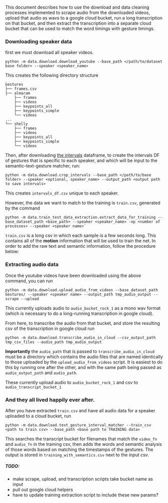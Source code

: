 This document describes how to use the download and data
cleaning processes implemented to scrape audio from the 
downloaded videos, upload that audio as wavs to a google
cloud bucket, run a long transcription on that bucket, 
and then extract the transcription into a separate cloud bucket
that can be used to match the word timings with gesture 
timings. 

### Downloading speaker data

first we must download all speaker videos. 
```buildoutcfg
python -m data.download.download_youtube --base_path </path/to/dataset base folder> --speaker <speaker_name>
```

This creates the following directory structure
```buildoutcfg
Gestures
├── frames.csv
├── almaram
    ├── frames
    ├── videos
    ├── keypoints_all
    ├── keypoints_simple
    └── videos
...
└── shelly
    ├── frames
    ├── videos
    ├── keypoints_all
    ├── keypoints_simple
    └── videos
```

Then, after downloading [the intervals](https://drive.google.com/drive/folders/1qvvnfGwas8DUBrwD4DoBnvj8anjSLldZ) dataframe, 
to create the intervals DF of gestures that is specific to each speaker, and which will
be input to the semantic-text-gesture matcher, run: 
```buildoutcfg
python -m data.download.crop_intervals --base_path </path/to/base folder> --speaker <optional, speaker_name> --output_path <output path to save intervals>
```

This creates `intervals_df.csv` unique to each speaker. 

However, the data we want to match to the training is `train.csv`, generated by the command
```buildoutcfg
python -m data.train_test_data_extraction.extract_data_for_training --base_dataset_path <base_path> --speaker <speaker_name> -np <number of processes> --speaker <speaker name>`
```
`train.csv` is a long csv in which each sample is a few seconds long. This contains all of the **motion** information
that will be used to train the net. In order to add the raw text and semantic information, 
follow the procedure below: 

### Extracting audio data
Once the youtube videos have been downloaded using the above command, you can run
```buildoutcfg
python -m data.download.upload_audio_from_videos --base_dataset_path Gestures/ --speaker <speaker name> --output_path tmp_audio_output --scrape --upload
```
This currently uploads audio to `audio_bucket_rock_1` as a mono wav format (which is necessary to do
a long-running transcription in google cloud).

From here, to transcribe the audio from that bucket, and store the resulting csv of the transcription in google cloud run
```buildoutcfg
python -m data.download.transcribe_audio_in_cloud --csv_output_path tmp_csv_files --audio_path tmp_audio_output
```
**Importantly** the `audio_path` that is passed to `transcribe_audio_in_cloud` must be a directory which contains
the audio files that are named identically to those uploaded by the `upload_audio_from_videos` script. It is easiest
to do this by running one after the other, and with the same path being passed as `audio_output_path` and `audio_path`.

These currently upload audio to `audio_bucket_rock_1` and csv to `audio_transcript_bucket_1`


### And they all lived happily ever after.
After you have extracted `train.csv` and have all audio data for a speaker uploaded to a 
cloud bucket, run
```
python -m data.download.text_gesture_interval_matcher --train_csv <path to train csv> --base_path <base path to TRAINING data>
```
This searches the transcript bucket for filenames that match the `video_fn` and `audio_fn`
in the training csv, then adds the words and semantic analysis of those words based 
on matching the timestamps of the gestures. The output is stored in 
`training_with_semantics.csv` next to the input csv.


##### TODO:
* make scrape, upload, and transcription scripts take bucket name as input
* pull out google cloud helpers
* have to update training extraction script to include these new params?